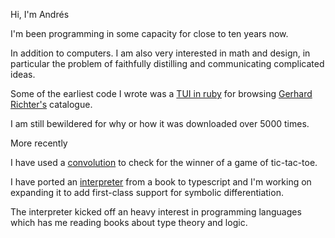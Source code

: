 Hi, I'm Andrés 

I'm been programming in some capacity for close to ten years now.

In addition to computers. I am also very interested in math and design, in particular the problem of faithfully distilling and communicating complicated ideas.

Some of the earliest code I wrote was a [TUI in ruby](https://rubygems.org/gems/richter_catalogue) for browsing [Gerhard Richter's](https://en.wikipedia.org/wiki/Gerhard_Richter) catalogue.

I am still bewildered for why or how it was downloaded over 5000 times.

More recently

I have used a [convolution](https://github.com/aduarterengifo/virtual-infinite-grid/blob/main/src/m-n-k/win-check-conv-2.ts) to check for the winner of a game of tic-tac-toe.

I have ported an [interpreter](https://github.com/aduarterengifo/ts-monkey) from a book to typescript and I'm working on expanding it to add first-class support for symbolic differentiation.

The interpreter kicked off an heavy interest in programming languages which has me reading books about type theory and logic.

